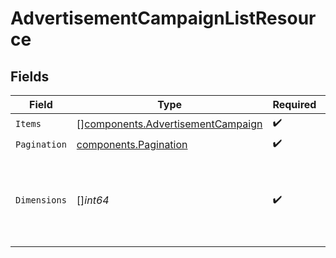 # AdvertisementCampaignListResource


## Fields

| Field                                                                                  | Type                                                                                   | Required                                                                               | Description                                                                            |
| -------------------------------------------------------------------------------------- | -------------------------------------------------------------------------------------- | -------------------------------------------------------------------------------------- | -------------------------------------------------------------------------------------- |
| `Items`                                                                                | [][components.AdvertisementCampaign](../../models/components/advertisementcampaign.md) | :heavy_check_mark:                                                                     | N/A                                                                                    |
| `Pagination`                                                                           | [components.Pagination](../../models/components/pagination.md)                         | :heavy_check_mark:                                                                     | N/A                                                                                    |
| `Dimensions`                                                                           | []*int64*                                                                              | :heavy_check_mark:                                                                     | The dimensions (width, height) in pixels of the advertisement images.                  |